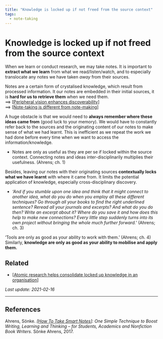 ```yaml
---
title: "Knowledge is locked up if not freed from the source context"
tags:
  - note-taking
---
```


# Knowledge is locked up if not freed from the source context

When we learn or conduct research, we may take notes. It is important to **extract what we learn** from what we read/listen/watch, and to especially translocate any notes we have taken _away_ from their sources.

Notes are a certain form of crystalised knowledge, which result from processed information. It our notes are embedded in their initial sources, it is **hard for us to retrieve them** when we need them.  
==> [[Peripheral vision enhances discoverability]]  
==> [[Note-taking is different from note-making]]

A huge obstacle is that we would need to **always remember where these ideas came from** (good luck to your memory). We would have to constantly refer back to the sources and the originating content of our notes to make sense of what we had learnt. This is inefficient as we repeat the work we had done before every time when we want to access the information/knowledge.
- Notes are only as useful as they are per se if locked within the source context. Connecting notes and ideas inter-disciplinarily multiplies their usefulness. (Ahrens; ch. 1)

Besides, leaving our notes with their originating sources **contextually locks what we have learnt** with where it came from. It limits the potential application of knowledge, especially cross-disciplinary discovery.
- *‘And if you stumble upon one idea and think that it might connect to another idea, what do you do when you employ all these different techniques? Go through all your books to find the right underlined sentence? Reread all your journals and excerpts? And what do you do then? Write an excerpt about it? Where do you save it and how does this help to make new connections? Every little step suddenly turns into its own project without bringing the whole much further forward.’* (Ahrens; ch. 3)

‘Tools are only as good as your ability to work with them.’ (Ahrens; ch. 4) Similarly, **knowledge are only as good as your ability to mobilise and apply them.**

## Related

- [[Atomic research helps consolidate locked up knowledge in an organisation]]

*Last update: 2021-02-16*

---

## References
Ahrens, Sönke. _[[How To Take Smart Notes]]: One Simple Technique to Boost Writing, Learning and Thinking – for Students, Academics and Nonfiction Book Writers_. Sönke Ahrens, 2017.

[//begin]: # "Autogenerated link references for markdown compatibility"
[Peripheral vision enhances discoverability]: Peripheral-vision-enhances-discoverability "Peripheral vision enhances discoverability"
[Note-taking is different from note-making]: Note-taking-is-different-from-note-making "Note-taking is different from note-making"
[Atomic research helps consolidate locked up knowledge in an organisation]: Atomic-research-helps-consolidate-locked-up-knowledge-in-an-organisation "Atomic research helps consolidate locked up knowledge in an organisation"
[How To Take Smart Notes]: How-To-Take-Smart-Notes "How To Take Smart Notes"
[//end]: # "Autogenerated link references"